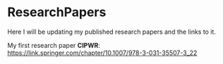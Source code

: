 # ResearchPapers

Here I will be updating my published research papers and the links to it.

My first research paper <b>CIPWR</b>: https://link.springer.com/chapter/10.1007/978-3-031-35507-3_22

